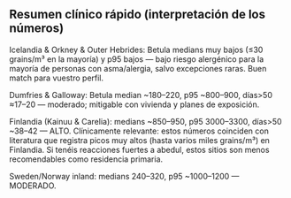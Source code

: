 ## Resumen clínico rápido (interpretación de los números)

Icelandia & Orkney & Outer Hebrides: Betula medians muy bajos (≤30 grains/m³ en la mayoría) y p95 bajos — bajo riesgo alergénico para la mayoría de personas con asma/alergia, salvo excepciones raras. Buen match para vuestro perfil.

Dumfries & Galloway: Betula median ~180–220, p95 ~800–900, días>50 ≈17–20 — moderado; mitigable con vivienda y planes de exposición.

Finlandia (Kainuu & Carelia): medians ~850–950, p95 3000–3300, días>50 ~38–42 — ALTO. Clínicamente relevante: estos números coinciden con literatura que registra picos muy altos (hasta varios miles grains/m³) en Finlandia. Si tenéis reacciones fuertes a abedul, estos sitios son menos recomendables como residencia primaria.

Sweden/Norway inland: medians 240–320, p95 ~1000–1200 — MODERADO.


